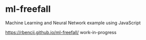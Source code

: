 # ml-freefall
Machine Learning and Neural Network example using JavaScript 

https://rbencii.github.io/ml-freefall/
work-in-progress

